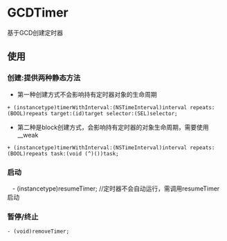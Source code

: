 # GCDTimer
基于GCD创建定时器

使用
-----------------
### 创建:提供两种静态方法
* 第一种创建方式不会影响持有定时器对象的生命周期
```
+ (instancetype)timerWithInterval:(NSTimeInterval)interval repeats:(BOOL)repeats target:(id)target selector:(SEL)selector;
```

* 第二种是block创建方式，会影响持有定时器的对象生命周期，需要使用__weak
```
+ (instancetype)timerWithInterval:(NSTimeInterval)interval repeats:(BOOL)repeats task:(void (^)())task;
```
### 启动
    - (instancetype)resumeTimer;  //定时器不会自动运行，需调用resumeTimer启动
### 暂停/终止
    - (void)removeTimer;
